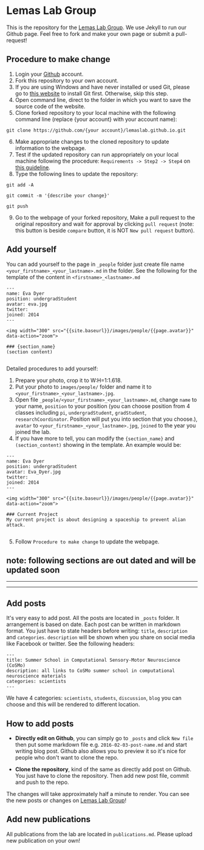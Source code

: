 # Lemas Lab Group 

This is the repository for the [Lemas Lab Group](https://lemas-lab-group.github.io/). We use Jekyll to run our Github page. Feel free to fork and make your own page or submit a pull-request!

## Procedure to make change
1. Login your [Github](https://github.com/) account.
2. Fork this repository to your own account.
3. If you are using Windows and have never installed or used Git, please go to [this website](https://git-scm.com/download/win) to install Git first. Otherwise, skip this step.
4. Open command line, direct to the folder in which you want to save the source code of the website. 
5. Clone forked repository to your local machine with the following command line (replace {your account} with your account name):
```
git clone https://github.com/{your account}/lemaslab.github.io.git
```
6. Make appropriate changes to the cloned repository to update information to the webpage.
7. Test if the updated repository can run appropriately on your local machine following the procedure: `Requirements -> Step2 -> Step4` on [this guideline](https://help.github.com/en/articles/setting-up-your-github-pages-site-locally-with-jekyll). 
8. Type the following lines to update the repository:
```
git add -A
```
```
git commit -m '{describe your change}'
```
```
git push
```
9. Go to the webpage of your forked repository, Make a pull request to the original repository and wait for approval by clicking `pull request` (note: this button is beside `compare` button, it is NOT `New pull request` button).

## Add yourself

You can add yourself to the page in `_people` folder just create file name `<your_firstname>_<your_lastname>.md` in the folder. See the following for the template of the content in `<firstname>_<lastname>.md`

```
---
name: Eva Dyer
position: undergradStudent
avatar: eva.jpg
twitter:
joined: 2014
---

<img width="300" src="{{site.baseurl}}/images/people/{{page.avatar}}" data-action="zoom">

### {section_name}
(section content)


```

Detailed procedures to add yourself:
1. Prepare your photo, crop it to W:H=1:1.618.
2. Put your photo to `images/people/` folder and name it to `<your_firstname>_<your_lastname>.jpg`.
3. Open file `_people/<your_firstname>_<your_lastname>.md`, change `name` to your name, `position` to your position (you can choose position from 4 classes including `pi`, `undergradStudent`, `gradStudent`, `researchCoordinator`. Position will put you into section that you choose.), `avatar` to `<your_firstname>_<your_lastname>.jpg`, `joined` to the year you joined the lab.
4. If you have more to tell, you can modify the `{section_name}` and `(section_content)` showing in the template. An example would be:
```
---
name: Eva Dyer
position: undergradStudent
avatar: Eva_Dyer.jpg
twitter:
joined: 2014
---

<img width="300" src="{{site.baseurl}}/images/people/{{page.avatar}}" data-action="zoom">

### Current Project
My current project is about designing a spaceship to prevent alian attack.


```
5. Follow `Procedure to make change` to update the webpage.


## **note: following sections are out dated and will be updated soon**
---
---


## Add posts

It's very easy to add post. All the posts are located in `_posts` folder. It arrangement is based on
date. Each post can be written in markdown format. You just have to state headers before writing: `title`, `description` and `categories`. `description` will be shown when you share on social media like Facebook or twitter. See the following headers:

```
---
title: Summer School in Computational Sensory-Motor Neuroscience (CoSMo)
description: all links to CoSMo summer school in computational neuroscience materials
categories: scientists
---
```

We have 4 categories: `scientists`, `students`, `discussion`, `blog` you can choose and this will be rendered to different location.


## How to add posts


- **Directly edit on Github**, you can simply go to `_posts` and click `New file` then put some markdown file e.g. `2016-02-03-post-name.md` and start writing blog post. Github also allows you to preview it so it's nice for people who don't want to clone the repo. 

- **Clone the repository**, kind of the same as directly add post on Github. You just have to clone the repository. Then add new post file, commit and push to the repo.

The changes will take approximately half a minute to render. You can see the new posts or changes on [Lemas Lab Group](https://lemas-lab-group.github.io/)!

## Add new publications

All publications from the lab are located in `publications.md`. Please upload new publication on your own!
